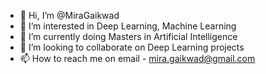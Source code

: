 - 👋 Hi, I’m @MiraGaikwad
- 👀 I’m interested in Deep Learning, Machine Learning
- 🌱 I’m currently doing Masters in Artificial Intelligence
- 💞️ I’m looking to collaborate on Deep Learning projects
- 📫 How to reach me on email - mira.gaikwad@gmail.com

<!---
MiraGaikwad/MiraGaikwad is a ✨ special ✨ repository because its `README.md` (this file) appears on your GitHub profile.
You can click the Preview link to take a look at your changes.
--->
